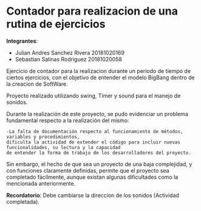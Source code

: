  # Contador para realizacion de una rutina de ejercicios

__Integrantes__:

 - Julian Andres Sanchez Rivera 20181020169
 - Sebastian Salinas Rodriguez	20181020058

Ejercicio de contador para la realizacion durante un periodo de tiempo de ciertos ejercicios,
con el objetivo de entender el modelo BigBang dentro de la creacion de SoftWare.

Proyecto realizado utilizando swing, Timer y sound para el manejo de sonidos.

Durante la realización de este proyecto, se pudo evidenciar un problema fundamental respecto a la
realización del mismo:

	-La falta de documentación respecto al funcionamiento de métodos, variables y procedimientos,
	dificulta la actividad de extender el código para incluir nuevas funcionalidades, su lectura y la capacidad
	de entender la forma de trabajo de los desarrolladores del proyecto. 
	
Sin embargo, el hecho de que sea un proyecto de una baja complejidad, y con funciones claramente definidas, permite 
que el proyecto sea completado fácilmente, aunque existan algunas dificultades como la mencionada anteriormente.
	
__Recordatorio__:
Debe cambiarse la direccion de los sonidos (Actividad completada).

